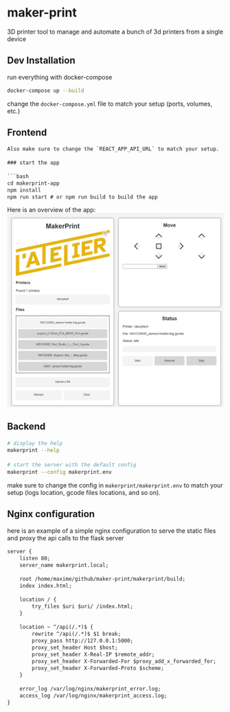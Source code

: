 # maker-print


3D printer tool to manage and automate a bunch of 3d printers from a single device

## Dev Installation

run everything with docker-compose

```bash
docker-compose up --build
```

change the `docker-compose.yml` file to match your setup (ports, volumes, etc.)

## Frontend

```
Also make sure to change the `REACT_APP_API_URL` to match your setup.

### start the app

```bash
cd makerprint-app
npm install
npm run start # or npm run build to build the app
```

Here is an overview of the app:
![overview](ressources/overview.png)


## Backend

```bash
# display the help
makerprint --help

# start the server with the default config
makerprint --config makerprint.env
```

make sure to change the config in `makerprint/makerprint.env` to match your setup (logs location, gcode files locations, and so on).


## Nginx configuration

here is an example of a simple nginx configuration to serve the static files and proxy the api calls to the flask server

```nginx
server {
	listen 80;
	server_name makerprint.local;

	root /home/maxime/github/maker-print/makerprint/build;
	index index.html;

	location / {
		try_files $uri $uri/ /index.html;
	}

	location ~ ^/api(/.*)$ {
		rewrite ^/api(/.*)$ $1 break;
		proxy_pass http://127.0.0.1:5000;
		proxy_set_header Host $host;
		proxy_set_header X-Real-IP $remote_addr;
		proxy_set_header X-Forwarded-For $proxy_add_x_forwarded_for;
		proxy_set_header X-Forwarded-Proto $scheme;
	}

	error_log /var/log/nginx/makerprint_error.log;
	access_log /var/log/nginx/makerprint_access.log;
}
```
